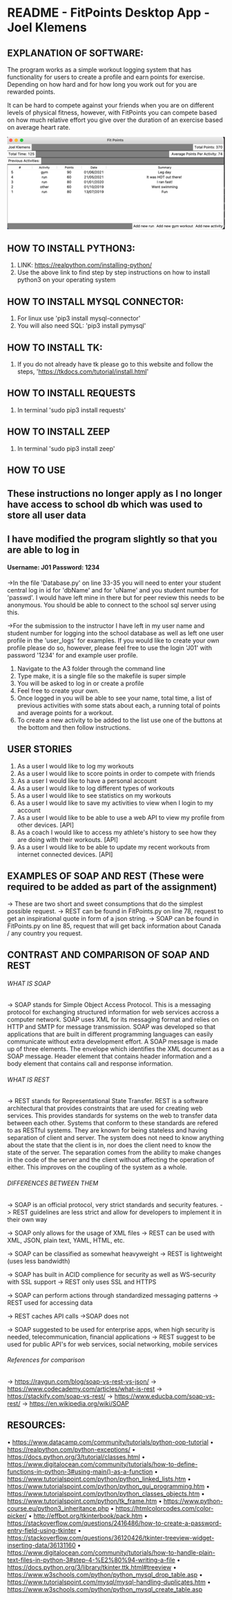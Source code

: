 #  README - FitPoints Desktop App - Joel Klemens

## EXPLANATION OF SOFTWARE:
The program works as a simple workout logging system that has functionality for users to create a profile and earn points for exercise.  Depending on how hard and for how long you work out for you are rewarded points.

It can be hard to compete against your friends when you are on different levels of physical fitness, however, with FitPoints you can compete based on how much relative effort you give over the duration of an exercise based on average heart rate.

<img src="screenshot.png" alt="Main_View"/>

## HOW TO INSTALL PYTHON3:
1.    LINK: https://realpython.com/installing-python/
2.    Use the above link to find step by step instructions on how to install python3 on your operating system
## HOW TO INSTALL MYSQL CONNECTOR:
1.    For linux use 'pip3 install mysql-connector'
2.    You will also need SQL: 'pip3 install pymysql'
## HOW TO INSTALL TK:
1.    If you do not already have tk please go to this website and follow the steps, 'https://tkdocs.com/tutorial/install.html'
## HOW TO INSTALL REQUESTS
1. In terminal 'sudo pip3 install requests'
## HOW TO INSTALL ZEEP
1. In terminal 'sudo pip3 install zeep'

## HOW TO USE

## These instructions no longer apply as I no longer have access to school db which was used to store all user data
## I have modified the program slightly so that you are able to log in
#### Username: J01 Password: 1234

->In the file 'Database.py' on line 33-35 you will need to enter your student central log in id for 'dbName' and for 'uName' and you student number for 'passwd'.  I would have left mine in there but for peer review this needs to be anonymous.  You should be able to connect to the school sql server using this.  

->For the submission to the instructor I have left in my user name and student number for logging into the school database as well as left one user profile in the 'user_logs' for examples. If you would like to create your own profile please do so, however, please feel free to use the login 'J01' with password '1234' for and example user profile.

1.    Navigate to the A3 folder through the command line
2.    Type make, it is a single file so the makefile is super simple
3.    You will be asked to log in or create a profile
4.    Feel free to create your own.
5.    Once logged in you will be able to see your name, total time, a list of previous activities with some stats about each, a running total of points and average points for a workout.
6.    To create a new activity to be added to the list use one of the buttons at the bottom and then follow instructions.

## USER STORIES
1.    As a user I would like to log my workouts
2.    As a user I would like to score points in order to compete with friends
3.    As a user I would like to have a personal account
4.    As a user I would like to log different types of workouts
5.    As a user I would like to see statistics on my workouts
6.    As a user I would like to save my activities to view when I login to my account
7.    As a user I would like to be able to use a web API to view my profile from other devices. [API]
8.    As a coach I would like to access my athlete's history to see how they are doing with their workouts. [API]
9.    As a user I would like to be able to update my recent workouts from internet connected devices. [API]

## EXAMPLES OF SOAP AND REST (These were required to be added as part of the assignment)
-> These are two short and sweet consumptions that do the simplest possible request.
-> REST can be found in FitPoints.py on line 78, request to get an inspirational quote in form of a json string.
-> SOAP can be found in FitPoints.py on line 85, request that will get back information about Canada / any country you request.

## CONTRAST AND COMPARISON OF SOAP AND REST
###### WHAT IS SOAP
-> SOAP stands for Simple Object Access Protocol.  This is a messaging protocol for exchanging structured information for web services accross a computer network. SOAP uses XML for its messaging format and relies on HTTP and SMTP for message transmission. SOAP was developed so that applications that are built in different programming languages can easily communicate without extra development effort. A SOAP message is made up of three elements.  The envelope which identifies the XML document as a SOAP message.  Header element that contains header information and a body element that contains call and response information.  

###### WHAT IS REST
-> REST stands for Representational State Transfer.  REST is a software architectural that provides constraints that are used for creating web services. This provides standards for systems on the web to transfer data between each other. Systems that conform to these standards are refered to as RESTful systems. They are known for being stateless and having separation of client and server.  The system does not need to know anything about the state that the client is in, nor does the client need to know the state of the server.  The separation comes from the ability to make changes in the code of the server and the client without affecting the operation of either. This improves on the coupling of the system as a whole.

###### DIFFERENCES BETWEEN THEM
-> SOAP is an official protocol, very strict standards and security features.
-> REST guidelines are less strict and allow for developers to implement it in their own way

-> SOAP only allows for the usage of XML files
-> REST can be used with XML, JSON, plain text, YAML, HTML, etc.

-> SOAP can be classified as somewhat heavyweight
-> REST is lightweight (uses less bandwidth)

-> SOAP has built in ACID complience for security as well as WS-security with SSL support
-> REST only uses SSL and HTTPS

-> SOAP can perform actions through standardized messaging patterns
-> REST used for accessing data

-> REST caches API calls
->SOAP does not

-> SOAP suggested to be used for enterprise apps, when high security is needed, telecommunication, financial applications
-> REST suggest to be used for public API's for web services, social networking, mobile services

###### References for comparison
-> https://raygun.com/blog/soap-vs-rest-vs-json/
-> https://www.codecademy.com/articles/what-is-rest
-> https://stackify.com/soap-vs-rest/
-> https://www.educba.com/soap-vs-rest/
-> https://en.wikipedia.org/wiki/SOAP


## RESOURCES:
•    https://www.datacamp.com/community/tutorials/python-oop-tutorial
•    https://realpython.com/python-exceptions/
•    https://docs.python.org/3/tutorial/classes.html
•    https://www.digitalocean.com/community/tutorials/how-to-define-functions-in-python-3#using-main()-as-a-function
•    https://www.tutorialspoint.com/python/python_linked_lists.htm
•    https://www.tutorialspoint.com/python/python_gui_programming.htm
•    https://www.tutorialspoint.com/python/python_classes_objects.htm
•    https://www.tutorialspoint.com/python/tk_frame.htm
•    https://www.python-course.eu/python3_inheritance.php
•    https://htmlcolorcodes.com/color-picker/
•    http://effbot.org/tkinterbook/pack.htm
•    https://stackoverflow.com/questions/2416486/how-to-create-a-password-entry-field-using-tkinter
•    https://stackoverflow.com/questions/36120426/tkinter-treeview-widget-inserting-data/36131160
•    https://www.digitalocean.com/community/tutorials/how-to-handle-plain-text-files-in-python-3#step-4-%E2%80%94-writing-a-file
•    https://docs.python.org/3/library/tkinter.ttk.html#treeview
•    https://www.w3schools.com/python/python_mysql_drop_table.asp
•    https://www.tutorialspoint.com/mysql/mysql-handling-duplicates.htm
•    https://www.w3schools.com/python/python_mysql_create_table.asp
